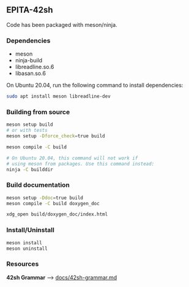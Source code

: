 ## EPITA-42sh

Code has been packaged with meson/ninja.

### Dependencies
* meson
* ninja-build
* libreadline.so.6
* libasan.so.6

On Ubuntu 20.04, run the following command to install dependencies:
```bash
sudo apt install meson libreadline-dev
```

### Building from source
```bash
meson setup build
# or with tests
meson setup -Dforce_check=true build

meson compile -C build

# On Ubuntu 20.04, this command will not work if
# using meson from packages. Use this command instead:
ninja -C builddir
```

### Build documentation
```bash
meson setup -Ddoc=true build
meson compile -C build doxygen_doc

xdg_open build/doxygen_doc/index.html
```

### Install/Uninstall
```bash
meson install
meson uninstall
```

### Resources
**42sh Grammar** --> [docs/42sh-grammar.md](doc/42sh-grammar.md)
